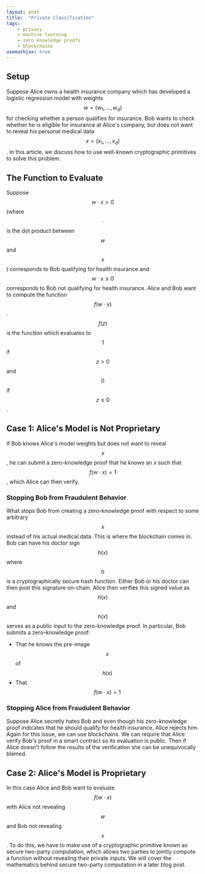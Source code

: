 ```yaml
---
layout: post
title:  "Private Classification"
tags: 
    - privacy
    - machine learning
    - zero knowledge proofs
    - blockchains
usemathjax: true
---
```

## Setup
Suppose Alice owns a health insurance company which has developed a logistic regression model with weights $$w = (w_1,...,w_d)$$ for checking whether a person qualifies for insurance. Bob wants to check whether he is eligible for insurance at Alice's company, but does not want to reveal his personal medical data $$x = (x_1,...,x_d)$$. In this article, we discuss how to use well-known cryptographic primitives to solve this problem.

## The Function to Evaluate 
Suppose $$w \cdot x > 0$$ (where $$\cdot$$ is the dot product between $$w$$ and $$x$$) corresponds to Bob qualifying for health insurance and $$w\cdot x \leq 0$$ corresponds to Bob not qualifying for health insurance. Alice and Bob want to compute the function $$f(w \cdot x)$$. $$f(z)$$ is the function which evaluates to $$1$$ if $$z > 0$$ and $$0$$ if $$z \leq 0$$.

## Case 1: Alice's Model is Not Proprietary
If Bob knows Alice's model weights but does not want to reveal $$x$$, he can submit a zero-knowledge proof that he knows an $x$ such that $$f(w \cdot x) = 1$$, which Alice can then verify. 

### Stopping Bob from Fraudulent Behavior
What stops Bob from creating a zero-knowledge proof with respect to some arbitrary $$x$$ instead of his actual medical data. This is where the blockchain comes in. Bob can have his doctor sign $$h(x)$$ where $$h$$ is a cryptographically secure hash function. Either Bob or his doctor can then post this signature on-chain. Alice then verifies this signed value as $$h(x)$$ and $$h(x)$$ serves as a public input to the zero-knowledge proof. In particular, Bob submits a zero-knowledge proof:
- That he knows the pre-image $$x$$ of $$h(x)$$
- That $$f(w \cdot x) = 1$$

### Stopping Alice from Fraudulent Behavior
Suppose Alice secretly hates Bob and even though his zero-knowledge proof indicates that he should qualify for health insurance, Alice rejects him. Again for this issue, we can use blockchains. We can require that Alice verify Bob's proof in a smart contract so its evaluation is public. Then if Alice doesn't follow the results of the verification she can be unequivocally blamed.

## Case 2: Alice's Model is Proprietary
In this case Alice and Bob want to evaluate $$f(w \cdot x)$$ with Alice not revealing $$w$$ and Bob not revealing $$x$$. To do this, we have to make use of a cryptographic primitive known as secure two-party computation, which allows two parties to jointly compute a function without revealing their private inputs. We will cover the mathematics behind secure two-party computation in a later blog post.


